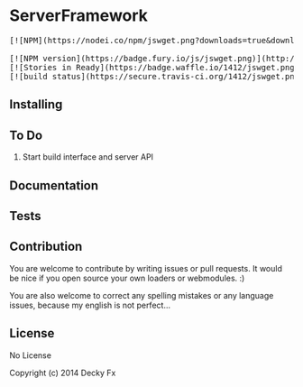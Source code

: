 ServerFramework
==============
<pre>
[![NPM](https://nodei.co/npm/jswget.png?downloads=true&downloadRank=true&stars=true)](https://nodei.co/npm/jswget/)<br/>
[![NPM version](https://badge.fury.io/js/jswget.png)](http://badge.fury.io/js/jswget)
[![Stories in Ready](https://badge.waffle.io/1412/jswget.png?label=ready)](http://waffle.io/1412/jswget)
[![build status](https://secure.travis-ci.org/1412/jswget.png)](http://travis-ci.org/1412/jswget)
</pre>
## Installing


## To Do

1. Start build interface and server API

## Documentation



## Tests



## Contribution

You are welcome to contribute by writing issues or pull requests.
It would be nice if you open source your own loaders or webmodules. :)

You are also welcome to correct any spelling mistakes or any language issues, because my english is not perfect...


## License

No License

Copyright (c) 2014 Decky Fx